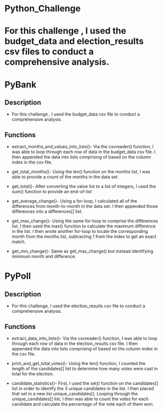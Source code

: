 # Python_Challenge

# For this challenge , I used the budget_data and election_results csv files to conduct a comprehensive analysis.

# PyBank

## Description

* For this challenge , I used the budget_data csv file to conduct a comprehensive analysis.

## Functions

* extract_months_and_values_into_lists()- Via the csvreader() function, I was able to loop through each row of data in the budget_data csv file.  I then appended the data into lists comprising of based on the column index in the csv file.

* get_total_months()- Using the len() function on the months list, I was able to provide a count of the months in the data set. 

* get_total()- After converting the value list to a list of integers, I used the sum() function to provide an end-of-list

* get_average_change()- Using a for-loop, I calculated all of the differences from month-to-month in the data set.  I then appended those differences into a differences[] list.  

* get_max_change()- Using the same for-loop to comprise the differences list, I then used the max() function to calculate the maximum difference in the list.  I then wrote another for-loop to locate the corresponding month from the months list, subtracting 1 from the index to get an exact match.

* get_min_change()- Same as get_max_change() but instead identifying minimum month and difference.

# PyPoll

## Description

* For this challenge, I used the election_results csv file to conduct a comprehensive analysis.

## Functions

* extract_data_into_lists()- Via the csvreader() function, I was able to loop through each row of data in the election_results csv file.  I then appended the data into lists comprising of based on the column index in the csv file.

* print_and_get_total_votes()- Using the len() function, I counted the length of the candidates[] list to determine how many votes were cast in total for the election.

* candidate_statistics()- First, I used the set() function on the candidates[] list in order to identify the 3 unique candidates in the list.  I then placed that set in a new list unique_candidates[].  Looping through the unique_candidates[] list, I then was able to count the votes for each candidate and calculate the percentage of the vote each of them won.

